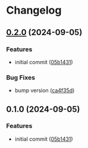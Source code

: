 # Changelog

## [0.2.0](https://github.com/kitabisa/jwe-wasm/compare/v0.1.0...v0.2.0) (2024-09-05)


### Features

* initial commit ([05b1431](https://github.com/kitabisa/jwe-wasm/commit/05b1431dfc48e84be00ef5f75bb2def53e51ea03))


### Bug Fixes

* bump version ([ca4f35d](https://github.com/kitabisa/jwe-wasm/commit/ca4f35d90e2ecf46c8a36e1c103c6e0c0676088a))

## 0.1.0 (2024-09-05)


### Features

* initial commit ([05b1431](https://github.com/kitabisa/jwe-wasm/commit/05b1431dfc48e84be00ef5f75bb2def53e51ea03))
